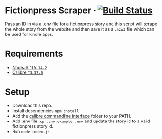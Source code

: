 # Fictionpress Scraper · [![Build Status](http://ec2-18-216-77-80.us-east-2.compute.amazonaws.com:8080/buildStatus/icon?job=fictionpress-scraper-pipeline)](http://ec2-18-216-77-80.us-east-2.compute.amazonaws.com:8080/job/fictionpress-scraper-pipeline/)

Pass an ID in via a .env file for a fictionpress story
and this script will scrape the whole story from the website
and then save it as a `.azw3` file which can be used for kindle apps.

# Requirements

- [NodeJS `^10.14.2`](https://nodejs.org/en/)
- [Calibre `^3.37.0`](https://calibre-ebook.com/)

# Setup

- Download this repo.
- Install dependencies `npm install`
- Add the [calibre commandline interface](https://manual.calibre-ebook.com/generated/en/cli-index.html) folder to your PATH.
- Add .env file: `cp .env.example .env` and update the story id to a valid fictionpress story id.
- Run `node index.js`.
